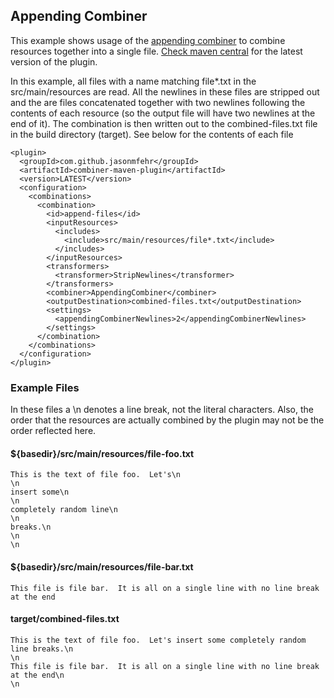 ## Appending Combiner

  This example shows usage of the [appending combiner](apidocs/com/github/jasonmfehr/combiner/combiner/AppendingCombiner.html) to combine resources together into a single file.  [Check maven central](http://search.maven.org/#search%7Cga%7C1%7Cg%3A%22com.github.jasonmfehr%22%20AND%20a%3A%22combiner-maven-plugin-api%22) for the latest version of the plugin.
  
  In this example, all files with a name matching file*.txt in the src/main/resources are read.  All the newlines in these files are stripped out and the are files concatenated together with two newlines following the contents of each resource (so the output file will have two newlines at the end of it).  The combination is then written out to the combined-files.txt file in the build directory (target).  See below for the contents of each file

```
<plugin>
  <groupId>com.github.jasonmfehr</groupId>
  <artifactId>combiner-maven-plugin</artifactId>
  <version>LATEST</version>
  <configuration>
    <combinations>
      <combination>
        <id>append-files</id>
        <inputResources>
          <includes>
            <include>src/main/resources/file*.txt</include>
          </includes>
        </inputResources>
        <transformers>
          <transformer>StripNewlines</transformer>
        </transformers>
        <combiner>AppendingCombiner</combiner>
        <outputDestination>combined-files.txt</outputDestination>
        <settings>
          <appendingCombinerNewlines>2</appendingCombinerNewlines>
        </settings>
      </combination>
    </combinations>
  </configuration>
</plugin>
```

### Example Files

  In these files a \n denotes a line break, not the literal characters.  Also, the order that the resources are actually combined by the plugin may not be the order reflected here.
  
#### ${basedir}/src/main/resources/file-foo.txt
```
This is the text of file foo.  Let's\n 
\n
insert some\n
\n
completely random line\n
\n
breaks.\n
\n
\n
```

#### ${basedir}/src/main/resources/file-bar.txt
```
This file is file bar.  It is all on a single line with no line break at the end
```

#### target/combined-files.txt
```
This is the text of file foo.  Let's insert some completely random line breaks.\n
\n
This file is file bar.  It is all on a single line with no line break at the end\n
\n
```